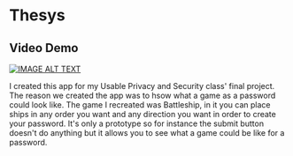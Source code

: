 # Thesys

## Video Demo
[![IMAGE ALT TEXT](http://img.youtube.com/vi/TiwmFpNswhw/0.jpg)](https://www.youtube.com/watch?v=TiwmFpNswhw "Thesys Digital Prototype")

I created this app for my Usable Privacy and Security class' final project. The reason we created the app was to hsow what a game as a password could look like. The game I recreated was Battleship, in it you can place ships in any order you want and any direction you want in order to create your password. It's only a prototype so for instance the submit button doesn't do anything but it allows you to see what a game could be like for a password.
